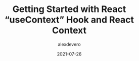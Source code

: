 ---
author: alexdevero
date: 2021-07-26
permalink: false
tags:
  - react
  - hooks
target_url: https://blog.alexdevero.com/react-usecontext-hook/
title: Getting Started with React “useContext” Hook and React Context
---